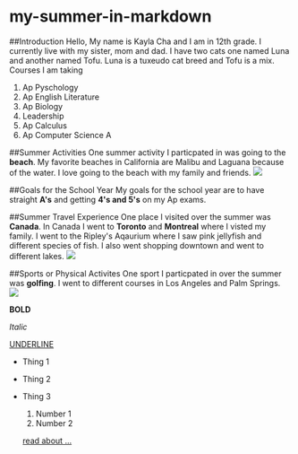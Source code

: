 # my-summer-in-markdown

##Introduction
Hello, My name is Kayla Cha and I am in 12th grade. I currently live with my sister, mom and dad. I have two cats one named Luna and another named Tofu. Luna is a tuxeudo cat breed and Tofu is a mix. 
Courses I am taking 
1. Ap Pyschology
2. Ap English Literature
3. Ap Biology
4. Leadership
5. Ap Calculus
6. Ap Computer Science A

##Summer Activities
One summer activity I particpated in was going to the **beach**. My favorite beaches in California are Malibu and Laguana because of the water. I love going to the beach with my family and friends. 
![](https://wallpapercave.com/wp/wp4574973.jpg)

##Goals for the School Year
My goals for the school year are to have straight **A's** and getting **4's and 5's** on my Ap exams. 

##Summer Travel Experience
One place I visited over the summer was **Canada**. In Canada I went to **Toronto** and **Montreal** where I visted my family. I went to the Ripley's Aqaurium where I saw pink jellyfish and different species of fish. I also went shopping downtown and went to different lakes.
![](https://live.staticflickr.com/65535/48847334376_fa37447195_b.jpg)

##Sports or Physical Activites
One sport I particpated in over the summer was **golfing**. I went to different courses in Los Angeles and Palm Springs.
![](https://th.bing.com/th/id/R.fed0670b049c1315fea290405230c5e7?rik=q0oIQJ79vMVO6Q&pid=ImgRaw&r=0)

**BOLD**

*Italic*

<u>UNDERLINE</u>

- Thing 1
- Thing 2
- Thing 3

  1. Number 1
  2. Number 2
 
  [read about ...](https://www.wikipedia.org/)

  ![]()
